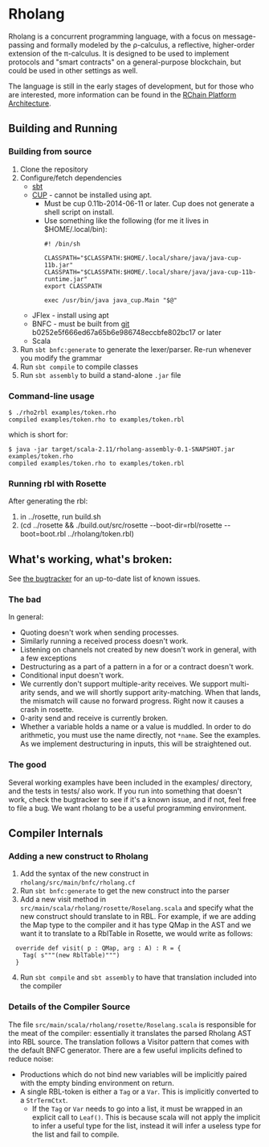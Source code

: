 # Rholang

Rholang is a concurrent programming language, with a focus on message-passing and formally modeled by the ρ-calculus, a reflective, higher-order extension of the π-calculus. It is designed to be used to implement protocols and "smart contracts" on a general-purpose blockchain, but could be used in other settings as well.

The language is still in the early stages of development, but for those who are interested, more information can be found in the [RChain Platform Architecture](http://rchain-architecture.readthedocs.io/en/latest/).

## Building and Running
### Building from source

1. Clone the repository
2. Configure/fetch dependencies
    * [sbt](http://www.scala-sbt.org/0.13/docs/Installing-sbt-on-Linux.html)
    * [CUP](http://www2.cs.tum.edu/projects/cup/install.php) - cannot be installed using apt.
        * Must be cup 0.11b-2014-06-11 or later. Cup does not generate a shell script on install.
        * Use something like the following (for me it lives in $HOME/.local/bin):
			```
			#! /bin/sh

			CLASSPATH="$CLASSPATH:$HOME/.local/share/java/java-cup-11b.jar"
			CLASSPATH="$CLASSPATH:$HOME/.local/share/java/java-cup-11b-runtime.jar"
			export CLASSPATH

			exec /usr/bin/java java_cup.Main "$@"
			```
    * JFlex - install using apt 
    * BNFC - must be built from [git](https://github.com/BNFC/bnfc) b0252e5f666ed67a65b6e986748eccbfe802bc17 or later
    * Scala
4. Run `sbt bnfc:generate` to generate the lexer/parser. Re-run whenever you modify the grammar
5. Run `sbt compile` to compile classes
6. Run `sbt assembly` to build a stand-alone `.jar` file

### Command-line usage

```
$ ./rho2rbl examples/token.rho
compiled examples/token.rho to examples/token.rbl
```
which is short for:
```
$ java -jar target/scala-2.11/rholang-assembly-0.1-SNAPSHOT.jar examples/token.rho 
compiled examples/token.rho to examples/token.rbl
```

### Running rbl with Rosette
After generating the rbl:
1. in ../rosette, run build.sh
2.  (cd ../rosette && ./build.out/src/rosette --boot-dir=rbl/rosette --boot=boot.rbl ../rholang/token.rbl)

## What's working, what's broken:
See [the bugtracker](https://rchain.atlassian.net/projects/RHOL/issues/RHOL-95?filter=allopenissues) for an up-to-date list of known issues.
### The bad
In general:
  * Quoting doesn't work when sending processes.
  * Similarly running a received process doesn't work.
  * Listening on channels not created by new doesn't work in general, with a few exceptions
  * Destructuring as a part of a pattern in a for or a contract doesn't work.
  * Conditional input doesn't work.
  * We currently don't support multiple-arity receives. We support multi-arity sends, and we will shortly support arity-matching. When that lands, the mismatch will cause no forward progress. Right now it causes a crash in rosette.
  * 0-arity send and receive is currently broken.
  * Whether a variable holds a name or a value is muddled. In order to do arithmetic, you must use the name directly, not `*name`. See the examples. As we implement destructuring in inputs, this will be straightened out.
### The good
Several working examples have been included in the examples/ directory, and the tests in tests/ also work. If you run into something that doesn't work, check the bugtracker to see if it's a known issue, and if not, feel free to file a bug. We want rholang to be a useful programming environment.

## Compiler Internals

### Adding a new construct to Rholang
1. Add the syntax of the new construct in `rholang/src/main/bnfc/rholang.cf`
2. Run `sbt bnfc:generate` to get the new construct into the parser
3. Add a new visit method in `src/main/scala/rholang/rosette/Roselang.scala` and specify what the new construct should translate to in RBL. For example, if we are adding the Map type to the compiler and it has type QMap in the AST and we want it to translate to a RblTable in Rosette, we would write as follows:
```
  override def visit( p : QMap, arg : A) : R = {
    Tag( s"""(new RblTable)""")
  }
```
4. Run `sbt compile` and `sbt assembly` to have that translation included into the compiler

### Details of the Compiler Source
The file `src/main/scala/rholang/rosette/Roselang.scala` is responsible for the meat of the compiler: essentially it translates the parsed Rholang AST into RBL source. The translation follows a Visitor pattern that comes with the default BNFC generator. There are a few useful implicits defined to reduce noise:
  * Productions which do not bind new variables will be implicitly paired with the empty binding environment on return.
  * A single RBL-token is either a `Tag` or a `Var`. This is implicitly converted to a `StrTermCtxt`.
	  * If the `Tag` or `Var` needs to go into a list, it must be wrapped in an explicit call to `Leaf()`. This is because scala will not apply the implicit to infer a useful type for the list, instead it will infer a useless type for the list and fail to compile.
